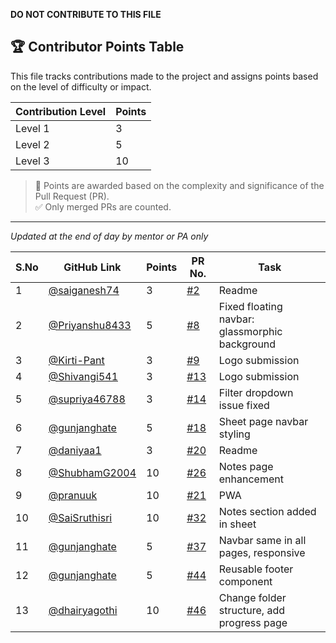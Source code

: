 **DO NOT CONTRIBUTE TO THIS FILE**

## 🏆 Contributor Points Table

This file tracks contributions made to the project and assigns points based on the level of difficulty or impact.

| Contribution Level | Points |
|--------------------|--------|
| Level 1            | 3      |
| Level 2            | 5      |
| Level 3            | 10     |


> 📌 Points are awarded based on the complexity and significance of the Pull Request (PR).  
> ✅ Only merged PRs are counted.

---

_Updated at the end of day by mentor or PA only_

| S.No | GitHub Link                                        | Points | PR No.                                                                | Task                                           |
| ---- | -------------------------------------------------- | ------ | --------------------------------------------------------------------- | ---------------------------------------------- |
| 1    | [@saiganesh74](https://github.com/saiganesh74)     | 3      | [#2](https://github.com/saumyayadav25/cpp-dsa-sheet-testing/pull/2)   | Readme                                         |
| 2    | [@Priyanshu8433](https://github.com/Priyanshu8433) | 5      | [#8](https://github.com/saumyayadav25/cpp-dsa-sheet-testing/pull/8)   | Fixed floating navbar: glassmorphic background |
| 3    | [@Kirti-Pant](https://github.com/Kirti-Pant)       | 3      | [#9](https://github.com/saumyayadav25/cpp-dsa-sheet-testing/pull/9)   | Logo submission                                |
| 4    | [@Shivangi541](https://github.com/Shivangi541)     | 3      | [#13](https://github.com/saumyayadav25/cpp-dsa-sheet-testing/pull/13) | Logo submission                                |
| 5    | [@supriya46788](https://github.com/supriya46788)   | 3      | [#14](https://github.com/saumyayadav25/cpp-dsa-sheet-testing/pull/14) | Filter dropdown issue fixed                    |
| 6    | [@gunjanghate](https://github.com/gunjanghate)     | 5      | [#18](https://github.com/saumyayadav25/cpp-dsa-sheet-testing/pull/18) | Sheet page navbar styling                      |
| 7    | [@daniyaa1](https://github.com/daniyaa1)           | 3      | [#20](https://github.com/saumyayadav25/cpp-dsa-sheet-testing/pull/20) | Readme                                         |
| 8    | [@ShubhamG2004](https://github.com/ShubhamG2004)   | 10     | [#26](https://github.com/saumyayadav25/cpp-dsa-sheet-testing/pull/26) | Notes page enhancement                         |
| 9    | [@pranuuk](https://github.com/pranuuk)             | 10     | [#21](https://github.com/saumyayadav25/cpp-dsa-sheet-testing/pull/21) | PWA                                            |
| 10   | [@SaiSruthisri](https://github.com/SaiSruthisri)   | 10     | [#32](https://github.com/saumyayadav25/cpp-dsa-sheet-testing/pull/32) | Notes section added in sheet                   |
| 11   | [@gunjanghate](https://github.com/gunjanghate)     | 5      | [#37](https://github.com/saumyayadav25/cpp-dsa-sheet-testing/pull/37) | Navbar same in all pages, responsive           |
| 12   | [@gunjanghate](https://github.com/gunjanghate)     | 5      | [#44](https://github.com/saumyayadav25/cpp-dsa-sheet-testing/pull/44) | Reusable footer component                      |
| 13   | [@dhairyagothi](https://github.com/dhairyagothi)   | 10     | [#46](https://github.com/saumyayadav25/cpp-dsa-sheet-testing/pull/46) | Change folder structure, add progress page     |

